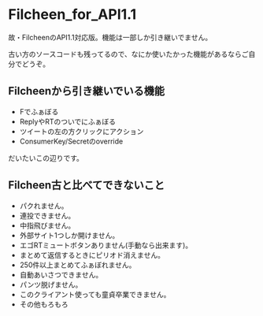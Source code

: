 Filcheen_for_API1.1
===================

故・FilcheenのAPI1.1対応版。機能は一部しか引き継いでません。

古い方のソースコードも残ってるので、なにか使いたかった機能があるならご自分でどうぞ。


## Filcheenから引き継いでいる機能
- Fでふぁぼる
- ReplyやRTのついでにふぁぼる
- ツイートの左の方クリックにアクション
- ConsumerKey/Secretのoverride

だいたいこの辺りです。

## Filcheen古と比べてできないこと
- パクれません。
- 連投できません。
- 中指飛びません。
- 外部サイト1つしか開けません。
- エゴRTミュートボタンありません(手動なら出来ます)。
- まとめて返信するときにピリオド消えません。
- 250件以上まとめてふぁぼれません。
- 自動あいさつできません。
- パンツ脱げません。
- このクライアント使っても童貞卒業できません。
- その他もろもろ
